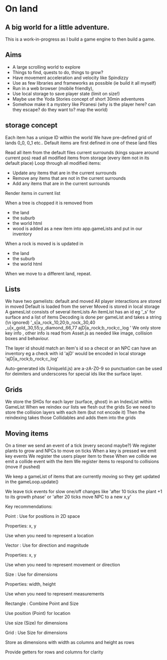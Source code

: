 # On land

## A big world for a little adventure.

This is a work-in-progress as I build a game engine to then build a game.

## Aims

- A large scrolling world to explore
- Things to find, quests to do, things to grow?
- Have movement acceleration and velocity like Spindizzy
- Use as few libraries and frameworks as possible (ie build it all myself)
- Run in a web browser (mobile friendly),
- Use local storage to save player state (limit on size!)
- Maybe use the Yoda Stories concept of short 30min adventures
- Somehow make it a mystery like Piranesi (why is the player here? can they escape? do they want to? map the world)

## storage concept
Each item has a unique ID within the world
We have pre-defined grid of lands 0_0, 0_1 etc..
Default items are first defined in one of these land files

Read all item from the default files current surrounds (kings square around current pos)
read all modified items from storage (every item not in its default place)
Loop through all modified items:
- Update any items that are in the current surrounds
- Remove any items that are not in the current surrounds
- Add any items that are in the current surrounds

Render items in current list

When a tree is chopped it is removed from 
- the land 
- the suburb
- the world html
- wood is added as a new item into app.gameLists and put in our inventory

When a rock is moved is is updated in
- the land 
- the suburb
- the world html 

When we move to a different land, repeat.


## Lists
We have two gamelists: default and moved
All player interactions are stored in moved
Default is loaded from the server
Moved is stored in local storage
A gamesList consists of several itemLists
An itemList has an id eg '_s' for surface and a list of items
Decoding is done per gameList and takes a string (\n ignored) 
'_s|a,,rock,,10,20;b,,rock,,30,40 
 _u|x,,gold,,30,55;y,,diamond,,66,77
 ajD|a,,rock;b,,rock;c,,log
'
We only store key info , other info is read from Asset.js as needed like image, collision boxes and behaviour.

The layer id should match an item's id so a checst or an NPC can have an inventory eg a check with id 'ajD' would be encoded in local storage 'ajD|a,,rock;b,,rock;c,,log' 

Auto-generated ids (UniqueId.js) are a-zA-Z0-9 so punctuation can be used for deimiters and underscores for special ids like the surface layer.

## Grids
We store the SHGs for each layer (surface, ghost) in an IndexList within GameList
When we reindex our lists we flesh out the grids
So we need to store the collision layers with each item (but not encode it)
Then the reindexing takes those Collidables and adds them into the grids



## Moving items
On a timer we send an event of a tick (every second maybe?)
We register plants to grow and NPCs to move on ticks
When a key is pressed we emit key events
We register the users player item to these
When we collide we emit a collide event with the item
We register items to respond to collisions (move if pushed)

We keep a gameList of items that are currently moving so they get
updated in the gameLoop.update()

We leave tick events for slow one/off changes like 'after 10 ticks the plant +1 to its growth phase' or 'after 20 ticks move NPC to a new x,y'


Key recommendations:

Point : Use for positions in 2D space

Properties: x, y

Use when you need to represent a location

Vector : Use for direction and magnitude

Properties: x, y

Use when you need to represent movement or direction

Size : Use for dimensions

Properties: width, height

Use when you need to represent measurements

Rectangle : Combine Point and Size

Use position (Point) for location

Use size (Size) for dimensions

Grid : Use Size for dimensions

Store as dimensions with width as columns and height as rows

Provide getters for rows and columns for clarity